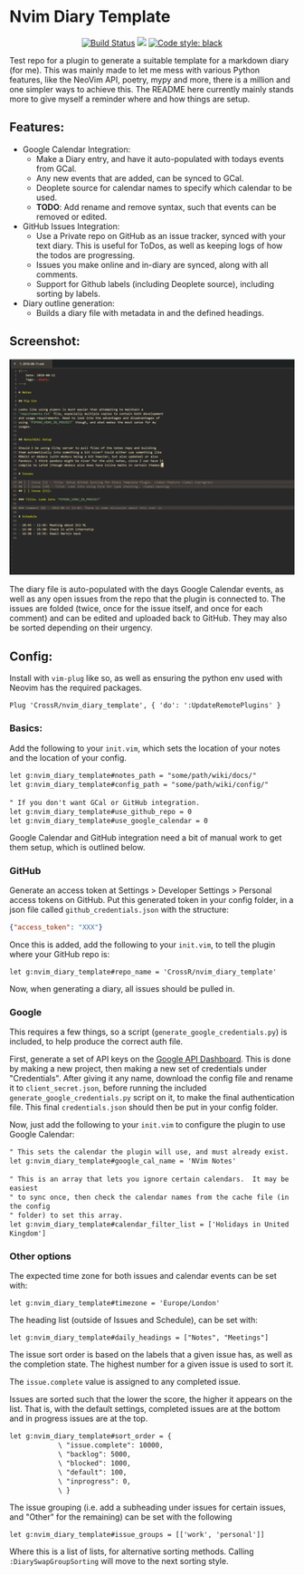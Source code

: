 # Nvim Diary Template

<p align="center">
<a href="https://travis-ci.org/CrossR/nvim_diary_template"><img alt="Build Status" src="https://travis-ci.org/CrossR/nvim_diary_template.svg?branch=master"></a>
<a href="https://codecov.io/gh/CrossR/nvim_diary_template"><img src="https://codecov.io/gh/CrossR/nvim_diary_template/branch/master/graph/badge.svg"/></a>
<a href="https://github.com/ambv/black"><img alt="Code style: black" src="https://img.shields.io/badge/code%20style-black-000000.svg"></a>
</p>

Test repo for a plugin to generate a suitable template for a markdown diary
(for me). This was mainly made to let me mess with various Python features,
like the NeoVim API, poetry, mypy and more, there is a million and one
simpler ways to achieve this. The README here currently mainly stands more to
give myself a reminder where and how things are setup.

## Features:
- Google Calendar Integration:
    - Make a Diary entry, and have it auto-populated with todays events
      from GCal.
    - Any new events that are added, can be synced to GCal.
    - Deoplete source for calendar names to specify which calendar to be used.
    - **TODO**: Add rename and remove syntax, such that events can be removed
      or edited.
- GitHub Issues Integration:
    - Use a Private repo on GitHub as an issue tracker, synced with your text
      diary. This is useful for ToDos, as well as keeping logs of how the todos
      are progressing.
    - Issues you make online and in-diary are synced, along with all
      comments.
    - Support for Github labels (including Deoplete source), including sorting
      by labels.
- Diary outline generation:
    - Builds a diary file with metadata in and the defined headings.

## Screenshot:

![The basic setup with GitHub and GCal integration](./docs/screenshot.PNG)

The diary file is auto-populated with the days Google Calendar events, as
well as any open issues from the repo that the plugin is connected to. The
issues are folded (twice, once for the issue itself, and once for each
comment) and can be edited and uploaded back to GitHub. They may also be
sorted depending on their urgency.

## Config:

Install with `vim-plug` like so, as well as ensuring the python env used with
Neovim has the required packages.

```viml
Plug 'CrossR/nvim_diary_template', { 'do': ':UpdateRemotePlugins' }
```

### Basics:

Add the following to  your `init.vim`, which sets the location of your
notes and the location of your config.

```viml
let g:nvim_diary_template#notes_path = "some/path/wiki/docs/"
let g:nvim_diary_template#config_path = "some/path/wiki/config/"

" If you don't want GCal or GitHub integration.
let g:nvim_diary_template#use_github_repo = 0
let g:nvim_diary_template#use_google_calendar = 0
```

Google Calendar and GitHub integration need a bit of manual work to get them
setup, which is outlined below.

### GitHub

Generate an access token at Settings > Developer Settings > Personal access
tokens on GitHub. Put this generated token in your config folder, in a json file
called `github_credentials.json` with the structure:

```json
{"access_token": "XXX"}
```

Once this is added, add the following to your `init.vim`, to tell the plugin
where your GitHub repo is:

```viml
let g:nvim_diary_template#repo_name = 'CrossR/nvim_diary_template'
```

Now, when generating a diary, all issues should be pulled in.

### Google

This requires a few things, so a script (`generate_google_credentials.py`)
is included, to help produce the correct auth file.

First, generate a set of API keys on the [Google API
Dashboard](https://console.developers.google.com).
This is done by making a new project, then making a new set of credentials under
"Credentials". After giving it any name, download the config file and rename it
to `client_secret.json`, before running the included
`generate_google_credentials.py` script on it, to make the final authentication
file. This final `credentials.json` should then be put in your config folder.

Now, just add the following to your `init.vim` to configure the plugin to use
Google Calendar:

```viml
" This sets the calendar the plugin will use, and must already exist.
let g:nvim_diary_template#google_cal_name = 'NVim Notes'

" This is an array that lets you ignore certain calendars.  It may be easiest
" to sync once, then check the calendar names from the cache file (in the config
" folder) to set this array.
let g:nvim_diary_template#calendar_filter_list = ['Holidays in United Kingdom']
```

### Other options

The expected time zone for both issues and calendar events can be set with:

```viml
let g:nvim_diary_template#timezone = 'Europe/London'
```

The heading list (outside of Issues and Schedule), can be set with:

```viml
let g:nvim_diary_template#daily_headings = ["Notes", "Meetings"]
```

The issue sort order is based on the labels that a given issue has, as well
as the completion state. The highest number for a given issue is used to sort
it.

The `issue.complete` value is assigned to any completed issue.

Issues are sorted such that the lower the score, the higher it appears on the
list. That is, with the default settings, completed issues are at the bottom
and in progress issues are at the top.

```viml
let g:nvim_diary_template#sort_order = {
            \ "issue.complete": 10000,
            \ "backlog": 5000,
            \ "blocked": 1000,
            \ "default": 100,
            \ "inprogress": 0,
            \ }
```

The issue grouping (i.e. add a subheading under issues for certain issues, and
"Other" for the remaining) can be set with the following

```viml
let g:nvim_diary_template#issue_groups = [['work', 'personal']]
```

Where this is a list of lists, for alternative sorting methods. Calling
`:DiarySwapGroupSorting` will move to the next sorting style.
